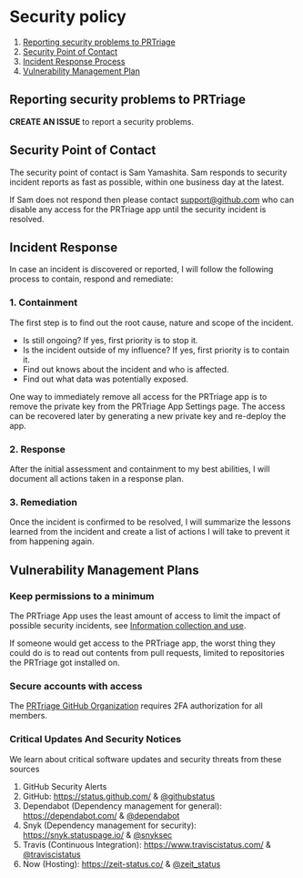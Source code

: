 # Security policy

1. [Reporting security problems to PRTriage](#reporting)
2. [Security Point of Contact](#contact)
3. [Incident Response Process](#process)
4. [Vulnerability Management Plan](#vulnerability-management)

<a name="reporting"></a>
## Reporting security problems to PRTriage

**CREATE AN ISSUE** to report a security problems.

<a name="contact"></a>
## Security Point of Contact

The security point of contact is Sam Yamashita. Sam responds to security
incident reports as fast as possible, within one business day at the latest.

If Sam does not respond then please contact support@github.com
who can disable any access for the PRTriage app until the security incident is resolved.

<a name="process"></a>
## Incident Response

In case an incident is discovered or reported, I will follow the following
process to contain, respond and remediate:


### 1. Containment

The first step is to find out the root cause, nature and scope of the incident.

- Is still ongoing? If yes, first priority is to stop it.
- Is the incident outside of my influence? If yes, first priority is to contain it.
- Find out knows about the incident and who is affected.
- Find out what data was potentially exposed.

One way to immediately remove all access for the PRTriage app is to remove the
private key from the PRTriage App Settings page. The access can be recovered later
by generating a new private key and re-deploy the app.


### 2. Response

After the initial assessment and containment to my best abilities, I will
document all actions taken in a response plan.


### 3. Remediation

Once the incident is confirmed to be resolved, I will summarize the lessons
learned from the incident and create a list of actions I will take to prevent
it from happening again.


<a name="vulnerability-management"></a>
## Vulnerability Management Plans

### Keep permissions to a minimum

The PRTriage App uses the least amount of access to limit the impact of possible
security incidents, see [Information collection and use](PRIVACY.md#information-collection-and-use).

If someone would get access to the PRTriage app, the worst thing they could do is to
read out contents from pull requests, limited to repositories the PRTriage got
installed on.

### Secure accounts with access

The [PRTriage GitHub Organization](https://github.com/pr-triage) requires 2FA authorization
for all members.

### Critical Updates And Security Notices

We learn about critical software updates and security threats from these sources

1. GitHub Security Alerts
1. GitHub: https://status.github.com/ & [@githubstatus](https://twitter.com/githubstatus)
1. Dependabot (Dependency management for general): https://dependabot.com/ & [@dependabot](https://twitter.com/dependabot)
1. Snyk (Dependency management for security): https://snyk.statuspage.io/ & [@snyksec](https://twitter.com/snyksec)
1. Travis (Continuous Integration): https://www.traviscistatus.com/ & [@traviscistatus](https://twitter.com/traviscistatus)
1. Now (Hosting): https://zeit-status.co/ & [@zeit_status](https://twitter.com/zeit_status)


